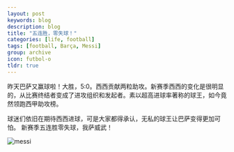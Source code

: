 ```yaml
---
layout: post
keywords: blog
description: blog
title: "五连胜，零失球！"
categories: [life, football]
tags: [football, Barça, Messi]
group: archive
icon: futbol-o
tldr: true
---
```


昨天巴萨又赢球啦！大胜，5:0。西西贡献两粒助攻。新赛季西西的变化是很明显的，从比赛终结者变成了进攻组织和发起者。素以超高进球率著称的球王，如今竟然领跑西甲助攻榜。 

球迷们依旧在期待西西进球，可是大家都得承认，无私的球王让巴萨变得更加可怕。 新赛季五连胜零失球，我萨威武！

![messi](/space/image/post/140922-barca.jpg)